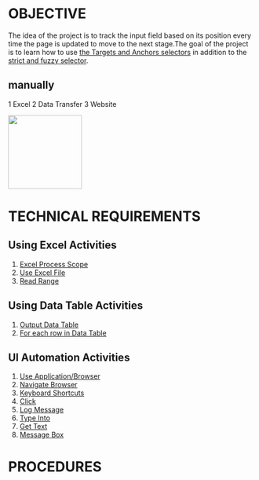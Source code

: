 # OBJECTIVE 
The idea of ​​the project is to track the input field based on its position every time the page is updated to move to the next stage.The goal of the project is to learn how to use [the Targets and Anchors selectors](https://docs.uipath.com/studiox/standalone/2022.4/user-guide/about-targets-and-anchors) in addition to the [strict and fuzzy selector](https://docs.uipath.com/activities/other/latest/ui-automation%22/advanced-descriptor-configuration).
## manually
1 Excel 
2  Data Transfer
3  Website


<img src="https://github.com/user-attachments/assets/b534809f-bf79-4585-b55a-ad910218452e" width="150">

# TECHNICAL REQUIREMENTS
## Using Excel Activities
1) [Excel Process Scope](https://docs.uipath.com/activities/other/latest/productivity/excel-process-scope-x)
2) [Use Excel File](https://docs.uipath.com/activities/other/latest/productivity/excel-application-card)
3) [Read Range](https://docs.uipath.com/activities/other/latest/productivity/excel-read-range)

## Using Data Table Activities
1) [Output Data Table](https://docs.uipath.com/activities/other/latest/workflow/output-data-table)
2) [For each row in Data Table](https://docs.uipath.com/ACTIVITIES/other/latest/workflow/for-each-row)

## UI Automation Activities
1) [Use Application/Browser](https://docs.uipath.com/activities/other/latest/ui-automation%22/n-application-card)
2) [Navigate Browser](https://docs.uipath.com/activities/other/latest/ui-automation/n-navigate-browser)
3) [Keyboard Shortcuts](https://docs.uipath.com/activities/other/latest/ui-automation%22/n-keyboard-shortcuts)
4) [Click](https://docs.uipath.com/activities/other/latest/ui-automation%22/click)
5) [Log Message](https://docs.uipath.com/activities/other/latest/workflow/log-message)
6) [Type Into](https://docs.uipath.com/activities/other/latest/ui-automation%22/type-into)
7) [Get Text](https://docs.uipath.com/activities/other/latest/ui-automation%22/n-get-text)
8) [Message Box](https://docs.uipath.com/activities/other/latest/workflow/message-box)

# PROCEDURES


